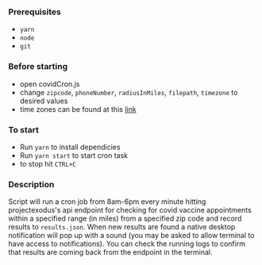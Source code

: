 ### Prerequisites
- `yarn`
- `node`
- `git`

### Before starting
- open covidCron.js
- change `zipcode`, `phoneNumber`, `radiusInMiles`, `filepath`, `timezone` to desired values
- time zones can be found at this [link](https://gist.github.com/diogocapela/12c6617fc87607d11fd62d2a4f42b02a)

### To start
- Run `yarn` to install dependicies
- Run `yarn start` to start cron task
- to stop hit `CTRL+C`


### Description

Script will run a cron job from 8am-6pm every minute hitting projectexodus's api endpoint for checking for covid vaccine appointments within a specified range (in miles) from a specified zip code and record results to `results.json`. When new results are found a native desktop notification will pop up with a sound (you may be asked to allow terminal to have access to notifications). You can check the running logs to confirm that results are coming back from the endpoint in the terminal.

